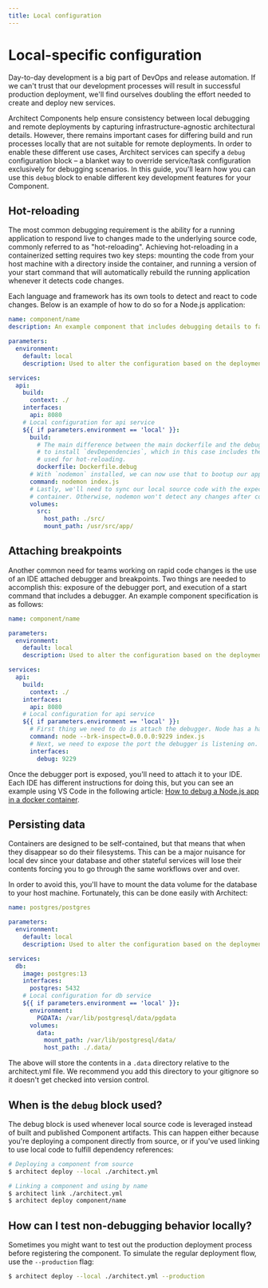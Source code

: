 ```yaml
---
title: Local configuration
---
```


# Local-specific configuration

Day-to-day development is a big part of DevOps and release automation. If we can't trust that our development processes will result in successful production deployment, we'll find ourselves doubling the effort needed to create and deploy new services.

Architect Components help ensure consistency between local debugging and remote deployments by capturing infrastructure-agnostic architectural details. However, there remains important cases for differing build and run processes locally that are not suitable for remote deployments. In order to enable these different use cases, Architect services can specify a `debug` configuration block – a blanket way to override service/task configuration exclusively for debugging scenarios. In this guide, you'll learn how you can use this `debug` block to enable different key development features for your Component.

## Hot-reloading

The most common debugging requirement is the ability for a running application to respond live to changes made to the underlying source code, commonly referred to as "hot-reloading". Achieving hot-reloading in a containerized setting requires two key steps: mounting the code from your host machine with a directory inside the container, and running a version of your start command that will automatically rebuild the running application whenever it detects code changes.

Each language and framework has its own tools to detect and react to code changes. Below is an example of how to do so for a Node.js application:

```yaml
name: component/name
description: An example component that includes debugging details to faciliate hot-reloading

parameters:
  environment:
    default: local
    description: Used to alter the configuration based on the deployment target (ex. local, dev, prod)

services:
  api:
    build:
      context: ./
    interfaces:
      api: 8080
    # Local configuration for api service
    ${{ if parameters.environment == 'local' }}:
      build:
        # The main difference between the main dockerfile and the debug one is the need
        # to install `devDependencies`, which in this case includes the `nodemon` utility
        # used for hot-reloading.
        dockerfile: Dockerfile.debug
      # With `nodemon` installed, we can now use that to bootup our app and enable hot-reloading
      command: nodemon index.js
      # Lastly, we'll need to sync our local source code with the expected directory inside the
      # container. Otherwise, nodemon won't detect any changes after container startup.
      volumes:
        src:
          host_path: ./src/
          mount_path: /usr/src/app/
```

## Attaching breakpoints

Another common need for teams working on rapid code changes is the use of an IDE attached debugger and breakpoints. Two things are needed to accomplish this: exposure of the debugger port, and execution of a start command that includes a debugger. An example component specification is as follows:

```yaml
name: component/name

parameters:
  environment:
    default: local
    description: Used to alter the configuration based on the deployment target (ex. local, dev, prod)

services:
  api:
    build:
      context: ./
    interfaces:
      api: 8080
    # Local configuration for api service
    ${{ if parameters.environment == 'local' }}:
      # First thing we need to do is attach the debugger. Node has a handy built-in flag, `--inspect`.
      command: node --brk-inspect=0.0.0.0:9229 index.js
      # Next, we need to expose the port the debugger is listening on.
      interfaces:
        debug: 9229
```

Once the debugger port is exposed, you'll need to attach it to your IDE. Each IDE has different instructions for doing this, but you can see an example using VS Code in the following article: [How to debug a Node.js app in a docker container](https://blog.risingstack.com/how-to-debug-a-node-js-app-in-a-docker-container/).

## Persisting data

Containers are designed to be self-contained, but that means that when they disappear so do their filesystems. This can be a major nuisance for local dev since your database and other stateful services will lose their contents forcing you to go through the same workflows over and over.

In order to avoid this, you'll have to mount the data volume for the database to your host machine. Fortunately, this can be done easily with Architect:

```yaml
name: postgres/postgres

parameters:
  environment:
    default: local
    description: Used to alter the configuration based on the deployment target (ex. local, dev, prod)

services:
  db:
    image: postgres:13
    interfaces:
      postgres: 5432
    # Local configuration for db service
    ${{ if parameters.environment == 'local' }}:
      environment:
        PGDATA: /var/lib/postgresql/data/pgdata
      volumes:
        data:
          mount_path: /var/lib/postgresql/data/
          host_path: ./.data/
```

The above will store the contents in a `.data` directory relative to the architect.yml file. We recommend you add this directory to your gitignore so it doesn't get checked into version control.

## When is the `debug` block used?

The debug block is used whenever local source code is leveraged instead of built and published Component artifacts. This can happen either because you're deploying a component directly from source, or if you've used linking to use local code to fulfill dependency references:

```sh
# Deploying a component from source
$ architect deploy --local ./architect.yml

# Linking a component and using by name
$ architect link ./architect.yml
$ architect deploy component/name
```

## How can I test non-debugging behavior locally?

Sometimes you might want to test out the production deployment process before registering the component. To simulate the regular deployment flow, use the `--production` flag:

```sh
$ architect deploy --local ./architect.yml --production
```
